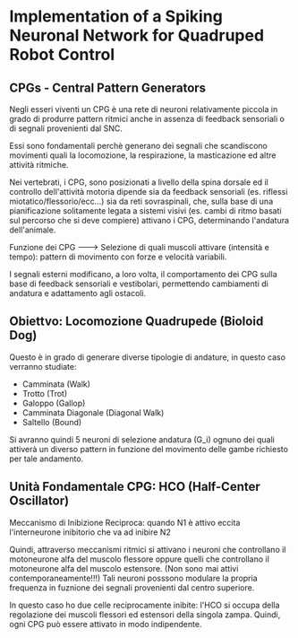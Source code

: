 Implementation of a Spiking Neuronal Network for Quadruped Robot Control
================================

CPGs - Central Pattern Generators
--------------------------------

Negli esseri viventi un CPG è una rete di neuroni relativamente piccola in grado di produrre pattern ritmici anche in assenza di feedback sensoriali o di segnali provenienti dal SNC. 

Essi sono fondamentali perchè generano dei segnali che scandiscono movimenti quali la locomozione, la respirazione, la masticazione ed altre attività ritmiche.

Nei vertebrati, i CPG, sono posizionati a livello della spina dorsale ed il controllo dell'attività motoria dipende sia da feedback sensoriali (es. riflessi miotatico/flessorio/ecc...) sia da reti sovraspinali, che, sulla base di una pianificazione solitamente legata a sistemi visivi (es. cambi di ritmo basati sul percorso che si deve compiere) attivano i CPG, determinando l'andatura dell'animale.

Funzione dei CPG ---> Selezione di quali muscoli attivare (intensità e tempo): pattern di movimento con forze e velocità variabili.

I segnali esterni modificano, a loro volta, il comportamento dei CPG sulla base di feedback sensoriali e vestibolari, permettendo cambiamenti di andatura e adattamento agli ostacoli.

Obiettvo: Locomozione Quadrupede (Bioloid Dog)
--------------------------------

Questo è in grado di generare diverse tipologie di andature, in questo caso verranno studiate:

* Camminata (Walk)
* Trotto (Trot)
* Galoppo (Gallop)
* Camminata Diagonale (Diagonal Walk)
* Saltello (Bound)

Si avranno quindi 5 neuroni di selezione andatura (G_i) ognuno dei quali attiverà un diverso pattern in funzione del movimento delle gambe richiesto per tale andamento.

Unità Fondamentale CPG: HCO (Half-Center Oscillator)
------------------------------

Meccanismo di Inibizione Reciproca: quando N1 è attivo eccita l'interneurone inibitorio che va ad inibire N2

Quindi, attraverso meccanismi ritmici si attivano i neuroni che controllano il motoneurone alfa del muscolo flessore oppure quelli che controllano il motoneurone alfa del muscolo estensore. (Non sono mai attivi contemporaneamente!!!) 
Tali neuroni posssono modulare la propria frequenza in fuznione dei segnali provenienti dal centro superiore.

In questo caso ho due celle reciprocamente inibite: l'HCO si occupa della regolazione dei muscoli flessori ed estensori della singola zampa. Quindi, ogni CPG può essere attivato in modo indipendente.




